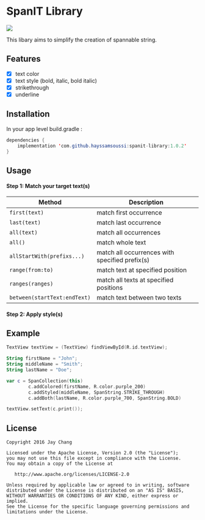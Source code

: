 # SpanIT Library
[![](https://jitpack.io/v/hayssamsoussi/spanit-library.svg)](https://jitpack.io/#hayssamsoussi/spanit-library)

This libary aims to simplify the creation of spannable string.

## Features
- [x] text color
- [x] text style (bold, italic, bold italic)
- [x] strikethrough
- [x] underline

## Installation
In your app level build.gradle :

```java
dependencies {
    implementation 'com.github.hayssamsoussi:spanit-library:1.0.2'
}
```
## Usage
#### Step 1: Match your target text(s)
| Method                       | Description                                     |
| -------------                | ----------------------------------------------- |
| `first(text)`                | match first occurrence                          |
| `last(text)`                 | match last occurrence                           |
| `all(text)`                  | match all occurrences                           |
| `all()`                      | match whole text                                |
| `allStartWith(prefixs...)`   | match all occurrences with specified prefix(s)  |
| `range(from:to)`             | match text at specified position                |
| `ranges(ranges)`             | match all texts at specified positions          |
| `between(startText:endText)` | match text between two texts                    |

#### Step 2: Apply style(s)

## Example
```kotlin
TextView textView = (TextView) findViewById(R.id.textView);

String firstName = "John";
String middleName = "Smith";
String lastName = "Doe";

var c = SpanCollection(this)
        c.addColored(firstName, R.color.purple_200)
        c.addStyled(middleName, SpanString.STRIKE_THROUGH)
        c.addBoth(lastName, R.color.purple_700, SpanString.BOLD)

textView.setText(c.print());
```

## License
```
Copyright 2016 Jay Chang

Licensed under the Apache License, Version 2.0 (the "License");
you may not use this file except in compliance with the License.
You may obtain a copy of the License at

   http://www.apache.org/licenses/LICENSE-2.0

Unless required by applicable law or agreed to in writing, software
distributed under the License is distributed on an "AS IS" BASIS,
WITHOUT WARRANTIES OR CONDITIONS OF ANY KIND, either express or implied.
See the License for the specific language governing permissions and
limitations under the License.
```
